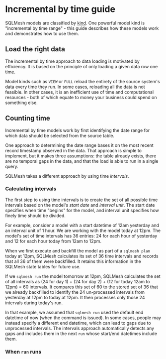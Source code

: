 # Incremental by time guide

SQLMesh models are classified by [kind](../concepts/models/model_kinds.md). One powerful model kind is "incremental by time range" - this guide describes how these models work and demonstrates how to use them.

## Load the right data

The incremental by time approach to data loading is motivated by efficiency. It is based on the principle of only loading a given data row one time.

Model kinds such as `VIEW` or `FULL` reload the entirety of the source system's data every time they run. In some cases, reloading all the data is not feasible. In other cases, it is an inefficient use of time and computational resources - both of which equate to money your business could spend on something else.

## Counting time

Incremental by time models work by first identifying the date range for which data should be selected from the source table.

One approach to determining the date range bases it on the most recent record timestamp observed in the data. That approach is simple to implement, but it makes three assumptions: the table already exists, there are no temporal gaps in the data, and that the load is able to run in a single query.

SQLMesh takes a different approach by using time *intervals*.

### Calculating intervals

The first step to using time intervals is to create the set of all possible time intervals based on the model's *start date* and *interval unit*. The start date specifies when time "begins" for the model, and interval unit specifies how finely time should be divided.

For example, consider a model with a start datetime of 12am yesterday and an interval unit of 1 hour. We are working with the model today at 12pm. The model's set of time intervals has 36 entries: 24 for each hour of yesterday and 12 for each hour today from 12am to 12pm.

When we first execute and backfill the model as part of a `sqlmesh plan` today at 12pm, SQLMesh calculates its set of 36 time intervals and records that all 36 of them were backfilled. It retains this information in the SQLMesh state tables for future use.

If we `sqlmesh run` the model tomorrow at 12pm, SQLMesh calculates the set of all intervals as (24 for day 1) + (24 for day 2) + (12 for today 12am to 12pm) = 60 intervals. It compares this set of 60 to the stored set of 36 that we already backfilled to identify the 24 un-processed intervals from yesterday at 12pm to today at 12pm. It then processes only those 24 intervals during today's run.

In that example, we assumed that `sqlmesh run` used the default end datetime of now (when the command is issued). In some cases, people may instead specify a different end datetime, which can lead to gaps due to unprocessed intervals. The intervals approach automatically detects any gaps and includes them in the next `run` whose start/end datetimes include them.

### When `run` runs

